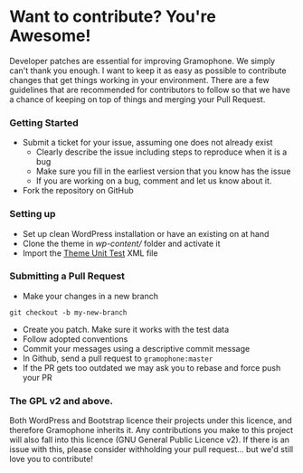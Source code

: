 # Want to contribute? You're Awesome!

Developer patches are essential for improving Gramophone. We simply can't thank you enough. I want to keep it as easy as possible to contribute changes that get things working in your environment. There are a few guidelines that are recommended for contributors to follow so that we have a chance of keeping on top of things and merging your Pull Request.

### Getting Started 

- Submit a ticket for your issue, assuming one does not already exist
  - Clearly describe the issue including steps to reproduce when it is a bug
  - Make sure you fill in the earliest version that you know has the issue
  - If you are working on a bug, comment and let us know about it.
- Fork the repository on GitHub

### Setting up

- Set up clean WordPress installation or have an existing on at hand
- Clone the theme in *wp-content/* folder and activate it
- Import the [Theme Unit Test](https://codex.wordpress.org/Theme_Unit_Test) XML file 

### Submitting a Pull Request

- Make your changes in a new branch
```git
git checkout -b my-new-branch
```
- Create you patch. Make sure it works with the test data
- Follow adopted conventions
- Commit your messages using a descriptive commit message
- In Github, send a pull request to `gramophone:master`
- If the PR gets too outdated we may ask you to rebase and force push your PR

### The GPL v2 and above.

Both WordPress and Bootstrap licence their projects under this licence, and therefore Gramophone inherits it. Any contributions you make to this project will also fall into this licence (GNU General Public Licence v2). If there is an issue with this, please consider withholding your pull request... but we'd still love you to contribute!

